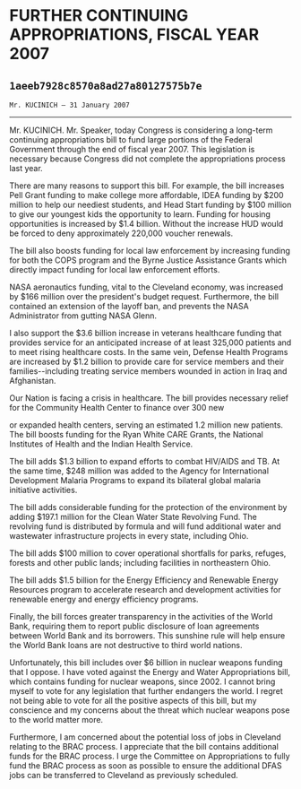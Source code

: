 # FURTHER CONTINUING APPROPRIATIONS, FISCAL YEAR 2007
## `1aeeb7928c8570a8ad27a80127575b7e`
`Mr. KUCINICH — 31 January 2007`

---


Mr. KUCINICH. Mr. Speaker, today Congress is considering a long-term 
continuing appropriations bill to fund large portions of the Federal 
Government through the end of fiscal year 2007. This legislation is 
necessary because Congress did not complete the appropriations process 
last year.

There are many reasons to support this bill. For example, the bill 
increases Pell Grant funding to make college more affordable, IDEA 
funding by $200 million to help our neediest students, and Head Start 
funding by $100 million to give our youngest kids the opportunity to 
learn. Funding for housing opportunities is increased by $1.4 billion. 
Without the increase HUD would be forced to deny approximately 220,000 
voucher renewals.

The bill also boosts funding for local law enforcement by increasing 
funding for both the COPS program and the Byrne Justice Assistance 
Grants which directly impact funding for local law enforcement efforts.

NASA aeronautics funding, vital to the Cleveland economy, was 
increased by $166 million over the president's budget request. 
Furthermore, the bill contained an extension of the layoff ban, and 
prevents the NASA Administrator from gutting NASA Glenn.

I also support the $3.6 billion increase in veterans healthcare 
funding that provides service for an anticipated increase of at least 
325,000 patients and to meet rising healthcare costs. In the same vein, 
Defense Health Programs are increased by $1.2 billion to provide care 
for service members and their families--including treating service 
members wounded in action in Iraq and Afghanistan.

Our Nation is facing a crisis in healthcare. The bill provides 
necessary relief for the Community Health Center to finance over 300 
new


or expanded health centers, serving an estimated 1.2 million new 
patients. The bill boosts funding for the Ryan White CARE Grants, the 
National Institutes of Health and the Indian Health Service.

The bill adds $1.3 billion to expand efforts to combat HIV/AIDS and 
TB. At the same time, $248 million was added to the Agency for 
International Development Malaria Programs to expand its bilateral 
global malaria initiative activities.

The bill adds considerable funding for the protection of the 
environment by adding $197.1 million for the Clean Water State 
Revolving Fund. The revolving fund is distributed by formula and will 
fund additional water and wastewater infrastructure projects in every 
state, including Ohio.

The bill adds $100 million to cover operational shortfalls for parks, 
refuges, forests and other public lands; including facilities in 
northeastern Ohio.

The bill adds $1.5 billion for the Energy Efficiency and Renewable 
Energy Resources program to accelerate research and development 
activities for renewable energy and energy efficiency programs.

Finally, the bill forces greater transparency in the activities of 
the World Bank, requiring them to report public disclosure of loan 
agreements between World Bank and its borrowers. This sunshine rule 
will help ensure the World Bank loans are not destructive to third 
world nations.

Unfortunately, this bill includes over $6 billion in nuclear weapons 
funding that I oppose. I have voted against the Energy and Water 
Appropriations bill, which contains funding for nuclear weapons, since 
2002. I cannot bring myself to vote for any legislation that further 
endangers the world. I regret not being able to vote for all the 
positive aspects of this bill, but my conscience and my concerns about 
the threat which nuclear weapons pose to the world matter more.

Furthermore, I am concerned about the potential loss of jobs in 
Cleveland relating to the BRAC process. I appreciate that the bill 
contains additional funds for the BRAC process. I urge the Committee on 
Appropriations to fully fund the BRAC process as soon as possible to 
ensure the additional DFAS jobs can be transferred to Cleveland as 
previously scheduled.